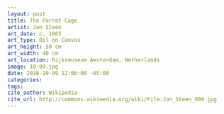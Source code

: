```yaml
---
layout: post
title: The Parrot Cage
artist: Jan Steen
art_date: c. 1665
art_type: Oil on Canvas
art_height: 50 cm
art_width: 40 cm
art_location: Rijksmuseum Amsterdam, Netherlands
image: 10-09.jpg
date: 2016-10-09 12:00:00 -05:00
categories:
tags:
cite_author: Wikipedia
cite_url: http://commons.wikimedia.org/wiki/File:Jan_Steen_009.jpg
---
```

